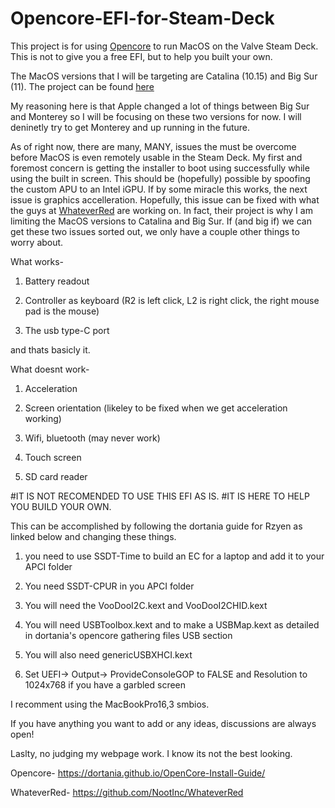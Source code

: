 # Opencore-EFI-for-Steam-Deck

This project is for using [Opencore](https://dortania.github.io/OpenCore-Install-Guide/) to run MacOS on the Valve Steam Deck.
This is not to give you a free EFI, but to help you built your own.

The MacOS versions that I will be targeting are Catalina (10.15) and Big Sur (11).
The project can be found [here](https://github.com/CodeRuner5235/Opencore-EFI-for-Steam-Deck/)

My reasoning here is that Apple changed a lot of things between Big Sur and Monterey so
I will be focusing on these two versions for now. I will deninetly try to get Monterey
and up running in the future. 

As of right now, there are many, MANY, issues the must be overcome before MacOS is even
remotely usable in the Steam Deck. My first and foremost concern is getting the installer
to boot using successfully while using the built in screen. This should be (hopefully) 
possible by spoofing the custom APU to an Intel iGPU. If by some miracle this works, the
next issue is graphics accelleration. Hopefully, this issue can be fixed with what the
guys at [WhateverRed](https://github.com/NootInc/WhateverRed) are working on. In fact, 
their project is why I am limiting the MacOS versions to Catalina and Big Sur. 
If (and big if) we can get these two issues sorted out, we only have a couple other 
things to worry about.

What works-

1. Battery readout

2. Controller as keyboard (R2 is left click, L2 is right click, the right mouse pad is the mouse)

3. The usb type-C port

and thats basicly it.

What doesnt work-

1. Acceleration

2. Screen orientation (likeley to be fixed when we get acceleration working)

3. Wifi, bluetooth (may never work)

4. Touch screen

5. SD card reader


#IT IS NOT RECOMENDED TO USE THIS EFI AS IS.
#IT IS HERE TO HELP YOU BUILD YOUR OWN.

This can be accomplished by following the dortania guide for Rzyen as linked below
and changing these things.

1. you need to use SSDT-Time to build an EC for a laptop and add it
   to your APCI folder
   
2. You need SSDT-CPUR in you APCI folder

3. You will need the VooDooI2C.kext and VooDooI2CHID.kext

4. You will need USBToolbox.kext and to make a USBMap.kext as detailed
   in dortania's opencore gathering files USB section
   
5. You will also need genericUSBXHCI.kext

6. Set UEFI-> Output-> ProvideConsoleGOP to FALSE and Resolution to 1024x768 if you have a garbled screen

I recomment using the MacBookPro16,3 smbios.

If you have anything you want to add or any ideas, discussions
are always open!

Laslty, no judging my webpage work. I know its not the best looking.

Opencore- https://dortania.github.io/OpenCore-Install-Guide/

WhateverRed- https://github.com/NootInc/WhateverRed
